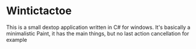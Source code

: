 # Wintictactoe


This is a small dextop application written in C# for windows. It's basically a minimalistic Paint, it has the main things, but no last action cancellation for example 
